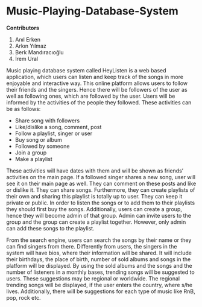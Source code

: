 # Music-Playing-Database-System

**Contributors**
1. Anıl Erken
2. Arkın Yılmaz
3. Berk Mandıracıoğlu
4. İrem Ural

  Music playing database system called HeyListen is a web based application, which users can listen and keep track of the songs in more enjoyable and interactive way. This online platform allows users to follow their friends and the singers. Hence there will be followers of the user as well as following ones, which are followed by the user. Users will be informed by the activities of the people they followed. These activities can be as follows:
  - Share song with followers
  - Like/dislike a song, comment, post
  - Follow a playlist, singer or user
  - Buy song or album
  - Followed by someone
  - Join a group
  - Make a playlist

  These activities will have dates with them and will be shown as friends’ activities on the main page. If a followed singer shares a new song, user will see it on their main page as well. They can comment on these posts and like or dislike it. They can share songs. Furthermore, they can create playlists of their own and sharing this playlist is totally up to user. They can keep it private or public. In order to listen the songs or to add them to their playlists they should first buy the songs. Additionally, users can create a group, hence they will become admin of that group. Admin can invite users to the group and the group can create a playlist together. However, only admin can add these songs to the playlist.

  From the search engine, users can search the songs by their name or they can find singers from there. Differently from users, the singers in the system will have bios, where their information will be shared. It will include their birthdays, the place of birth, number of sold albums and songs in the platform will be displayed. By using the sold albums and the songs and the number of listeners in a monthly bases, trending songs will be suggested to users. These suggestions may be regional or worldwide. The regional trending songs will be displayed, if the user enters the country, where s/he lives. Additionally, there will be suggestions for each type of music like RnB, pop, rock etc.
